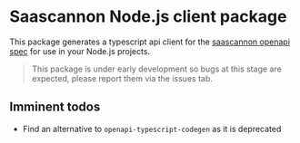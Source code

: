 # Saascannon Node.js client package

This package generates a typescript api client for the [saascannon openapi spec](https://github.com/saascannon/openapi) for use in your Node.js projects.

> This package is under early development so bugs at this stage are expected, please report them via the issues tab.

## Imminent todos

- Find an alternative to `openapi-typescript-codegen` as it is deprecated
